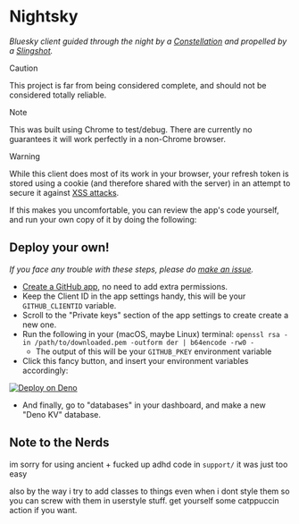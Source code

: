 # Nightsky

_Bluesky client guided through the night by a [Constellation](http://constellation.microcosm.blue/) and propelled by a
[Slingshot](https://slingshot.microcosm.blue)._

> [!CAUTION]
> This project is far from being considered complete, and should not be considered totally reliable.

> [!NOTE]
> This was built using Chrome to test/debug. There are currently no guarantees it will work perfectly in a non-Chrome
> browser.

> [!WARNING]
> While this client does most of its work in your browser, your refresh token is stored using a cookie (and therefore
> shared with the server) in an attempt to secure it against [XSS attacks](https://owasp.org/www-community/attacks/xss).
>
> If this makes you uncomfortable, you can review the app's code yourself, and run your own copy of it by doing the
> following:

## Deploy your own!

_If you face any trouble with these steps, please do [make an issue](https://github.com/hotsocket-fyi/nightsky/issues)._

- [Create a GitHub app](https://github.com/settings/apps), no need to add extra permissions.
- Keep the Client ID in the app settings handy, this will be your `GITHUB_CLIENTID` variable.
- Scroll to the "Private keys" section of the app settings to create create a new one.
- Run the following in your (macOS, maybe Linux) terminal:
  `openssl rsa -in /path/to/downloaded.pem -outform der | b64encode -rw0 -`
  - The output of this will be your `GITHUB_PKEY` environment variable
- Click this fancy button, and insert your environment variables accordingly:

[![Deploy on Deno](https://deno.com/button)](https://console.deno.com/new?clone=https://github.com/hotsocket-fyi/nightsky)
- And finally, go to "databases" in your dashboard, and make a new "Deno KV" database.

## Note to the Nerds

im sorry for using ancient + fucked up adhd code in `support/` it was just too easy

also by the way i try to add classes to things even when i dont style them so you can screw with them in userstyle
stuff. get yourself some catppuccin action if you want.

